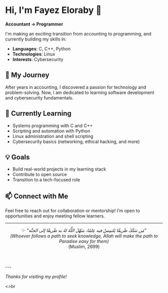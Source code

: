 # Hi, I'm Fayez Eloraby 👋

**Accountant → Programmer**

I'm making an exciting transition from accounting to programming, and currently building my skills in:

- **Languages**: C, C++, Python
- **Technologies**: Linux
- **Interests**: Cybersecurity

## 🚀 My Journey

After years in accounting, I discovered a passion for technology and problem-solving. Now, I am dedicated to learning software development and cybersecurity fundamentals.

## 🌱 Currently Learning

- Systems programming with C and C++
- Scripting and automation with Python
- Linux administration and shell scripting
- Cybersecurity basics (networking, ethical hacking, and more)

## 💡 Goals

- Build real-world projects in my learning stack
- Contribute to open source
- Transition to a tech-focused role

## 📫 Connect with Me

Feel free to reach out for collaboration or mentorship! I’m open to opportunities and enjoy meeting fellow learners.

---
<p align="center">
✨ <i>“مَن سَلَكَ طَريقًا يَلتمِسُ فيه عِلمًا، سَهَّلَ اللَّهُ لهُ به طَريقًا إلى الجنَّة”</i><br>
<i>(Whoever follows a path to seek knowledge, Allah will make the path to Paradise easy for them)</i><br>
(Muslim, 2699)
</p>
<br><br>
---

*Thanks for visiting my profile!* 

<>br<br>
